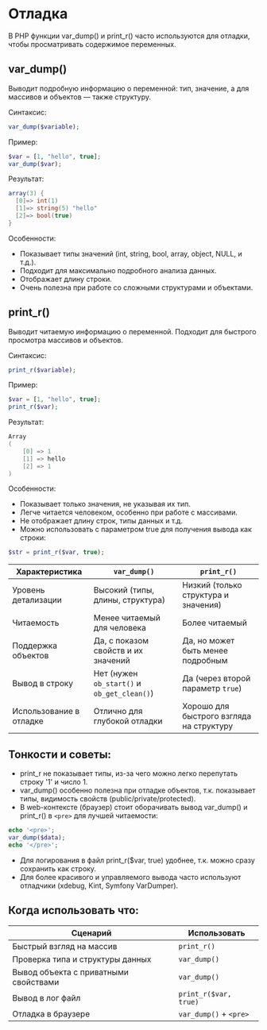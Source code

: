 # Отладка
В PHP функции var_dump() и print_r() часто используются для отладки, чтобы просматривать содержимое переменных.

## var_dump()
Выводит подробную информацию о переменной: тип, значение, а для массивов и объектов — также структуру.

Синтаксис:
```php
var_dump($variable);
```

Пример:
```php
$var = [1, "hello", true];
var_dump($var);
```

Результат:
```csharp
array(3) {
  [0]=> int(1)
  [1]=> string(5) "hello"
  [2]=> bool(true)
}
```

Особенности:
- Показывает типы значений (int, string, bool, array, object, NULL, и т.д.).
- Подходит для максимально подробного анализа данных.
- Отображает длину строки.
- Очень полезна при работе со сложными структурами и объектами.

## print_r()
Выводит читаемую информацию о переменной. Подходит для быстрого просмотра массивов и объектов.

Синтаксис:
```php
print_r($variable);
```

Пример:
```php
$var = [1, "hello", true];
print_r($var);
```

Результат:
```csharp
Array
(
    [0] => 1
    [1] => hello
    [2] => 1
)
```

Особенности:
- Показывает только значения, не указывая их тип.
- Легче читается человеком, особенно при работе с массивами.
- Не отображает длину строк, типы данных и т.д.
- Можно использовать с параметром true для получения вывода как строки:
```php
$str = print_r($var, true);
```

| Характеристика         | `var_dump()`                                        | `print_r()`                                      |
|------------------------|-----------------------------------------------------|--------------------------------------------------|
| Уровень детализации    | Высокий (типы, длины, структура)                    | Низкий (только структура и значения)             |
| Читаемость             | Менее читаемый для человека                         | Более читаемый                                   |
| Поддержка объектов     | Да, с показом свойств и их значений                 | Да, но может быть менее подробным                |
| Вывод в строку         | Нет (нужен `ob_start()` и `ob_get_clean()`)         | Да (через второй параметр `true`)                |
| Использование в отладке| Отлично для глубокой отладки                        | Хорошо для быстрого взгляда на структуру         |


## Тонкости и советы:
- print_r не показывает типы, из-за чего можно легко перепутать строку '1' и число 1.
- var_dump() особенно полезна при отладке объектов, т.к. показывает типы, видимость свойств (public/private/protected).
- В web-контексте (браузер) стоит оборачивать вывод var_dump() и print_r() в `<pre>` для лучшей читаемости:
```php
echo '<pre>';
var_dump($data);
echo '</pre>';
```

- Для логирования в файл print_r($var, true) удобнее, т.к. можно сразу сохранить как строку.
- Для более красивого и управляемого вывода часто используют отладчики (xdebug, Kint, Symfony VarDumper).

## Когда использовать что:

| Сценарий                               | Использовать               |
|----------------------------------------|----------------------------|
| Быстрый взгляд на массив               | `print_r()`                |
| Проверка типа и структуры данных       | `var_dump()`               |
| Вывод объекта с приватными свойствами | `var_dump()`               |
| Вывод в лог файл                       | `print_r($var, true)`      |
| Отладка в браузере                     | `var_dump()` + `<pre>`     |
